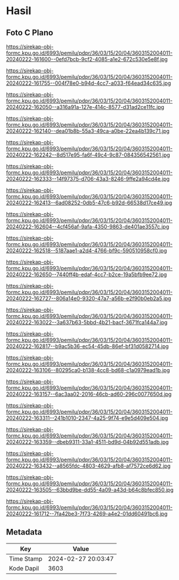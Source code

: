 # Hasil

## Foto C Plano

https://sirekap-obj-formc.kpu.go.id/6993/pemilu/pdpr/36/03/15/20/04/3603152004011-20240222-161600--0efd7bcb-9cf2-4085-a1e2-672c530e5e8f.jpg

https://sirekap-obj-formc.kpu.go.id/6993/pemilu/pdpr/36/03/15/20/04/3603152004011-20240222-161755--004f78e0-b94d-4cc7-a033-f64ead34c635.jpg

https://sirekap-obj-formc.kpu.go.id/6993/pemilu/pdpr/36/03/15/20/04/3603152004011-20240222-162050--a316a91a-127e-414c-8577-d31ad2ce11fc.jpg

https://sirekap-obj-formc.kpu.go.id/6993/pemilu/pdpr/36/03/15/20/04/3603152004011-20240222-162140--dea01b8b-55a3-49ca-a0be-22ea4b139c71.jpg

https://sirekap-obj-formc.kpu.go.id/6993/pemilu/pdpr/36/03/15/20/04/3603152004011-20240222-162242--8d517e95-fa6f-49c4-9c87-084356542561.jpg

https://sirekap-obj-formc.kpu.go.id/6993/pemilu/pdpr/36/03/15/20/04/3603152004011-20240222-162333--14f97375-d706-43a3-8246-9ffe2a94cd4e.jpg

https://sirekap-obj-formc.kpu.go.id/6993/pemilu/pdpr/36/03/15/20/04/3603152004011-20240222-162413--6ad08252-0db5-47c6-b92d-66538d17ce49.jpg

https://sirekap-obj-formc.kpu.go.id/6993/pemilu/pdpr/36/03/15/20/04/3603152004011-20240222-162604--4cf456af-9afa-4350-9863-de401ae3557c.jpg

https://sirekap-obj-formc.kpu.go.id/6993/pemilu/pdpr/36/03/15/20/04/3603152004011-20240222-162518--5187aae1-a2d4-4766-bf9c-590510958cf0.jpg

https://sirekap-obj-formc.kpu.go.id/6993/pemilu/pdpr/36/03/15/20/04/3603152004011-20240222-162650--7440ff4b-edaf-4cc7-b2ce-19a5bfb9ee72.jpg

https://sirekap-obj-formc.kpu.go.id/6993/pemilu/pdpr/36/03/15/20/04/3603152004011-20240222-162727--806a14e0-9320-47a7-a56b-e2f90b0eb2a5.jpg

https://sirekap-obj-formc.kpu.go.id/6993/pemilu/pdpr/36/03/15/20/04/3603152004011-20240222-163022--3a637b63-5bbd-4b21-bacf-3671fca144a7.jpg

https://sirekap-obj-formc.kpu.go.id/6993/pemilu/pdpr/36/03/15/20/04/3603152004011-20240222-162817--b9ac5b36-ec54-45db-86ef-bf31d0582714.jpg

https://sirekap-obj-formc.kpu.go.id/6993/pemilu/pdpr/36/03/15/20/04/3603152004011-20240222-163106--80295ca0-b138-4cc8-bd68-c1a0979ead1b.jpg

https://sirekap-obj-formc.kpu.go.id/6993/pemilu/pdpr/36/03/15/20/04/3603152004011-20240222-163157--6ac3aa02-2016-46cb-ad60-296c0077650d.jpg

https://sirekap-obj-formc.kpu.go.id/6993/pemilu/pdpr/36/03/15/20/04/3603152004011-20240222-163311--241b1010-2347-4a25-9f74-e9e5d409e504.jpg

https://sirekap-obj-formc.kpu.go.id/6993/pemilu/pdpr/36/03/15/20/04/3603152004011-20240222-163359--dbeb9311-33a1-4511-bd9d-04b92d551adb.jpg

https://sirekap-obj-formc.kpu.go.id/6993/pemilu/pdpr/36/03/15/20/04/3603152004011-20240222-163432--a8565fdc-4803-4629-afb8-af7572ce6d62.jpg

https://sirekap-obj-formc.kpu.go.id/6993/pemilu/pdpr/36/03/15/20/04/3603152004011-20240222-163505--63bbd9be-dd55-4a09-a43d-b64c8bfec850.jpg

https://sirekap-obj-formc.kpu.go.id/6993/pemilu/pdpr/36/03/15/20/04/3603152004011-20240222-161712--7fa42be3-7f73-4269-a4e2-01dd60491bc6.jpg


## Metadata

| Key        | Value               |
| ---------- | ------------------- |
| Time Stamp | 2024-02-27 20:03:47 |
| Kode Dapil | 3603                |




